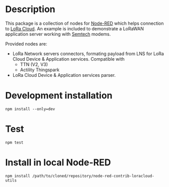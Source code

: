 # Description
This package is a collection of nodes for [Node-RED](https://nodered.org/)
which helps connection to [LoRa Cloud](https://www.loracloud.com/).  An example
is included to demonstrate a LoRaWAN application server working with
[Semtech](https://www.semtech.com/) modems.

Provided nodes are:
* LoRa Network servers connectors, formating payload from LNS for LoRa Cloud
  Device & Application services. Compatible with
   * TTN (V2, V3)
   * Actility Thingspark
* LoRa Cloud Device & Application services parser.

# Development installation
```
npm install --only=dev
```

# Test
```
npm test
```

# Install in local Node-RED
```
npm install /path/to/cloned/repository/node-red-contrib-loracloud-utils
```